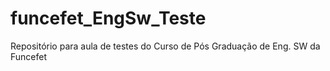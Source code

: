 funcefet_EngSw_Teste
====================

Repositório para aula de testes do Curso de Pós Graduação de Eng. SW da Funcefet